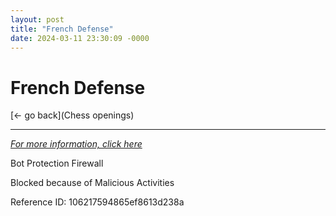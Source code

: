 ```yaml
---
layout: post
title: "French Defense"
date: 2024-03-11 23:30:09 -0000
---
```

French Defense
==============

[<- go back](Chess openings)
***
*[For more information, click here](https://www.thechesswebsite.com/french-defense/)*

Bot Protection Firewall

Blocked because of Malicious Activities

Reference ID: 106217594865ef8613d238a


